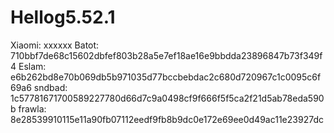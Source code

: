 # Hellog5.52.1
Xiaomi:
xxxxxx 
Batot:
710bbf7de68c15602dbfef803b28a5e7ef18ae16e9bbdda23896847b73f349f4
Eslam:
e6b262bd8e70b069db5b971035d77bccbebdac2c680d720967c1c0095c6f69a6
sndbad:
1c57781671700589227780d66d7c9a0498cf9f666f5f5ca2f21d5ab78eda590b
frawla:
8e28539910115e11a90fb07112eedf9fb8b9dc0e172e69ee0d49ac11e23927dc
